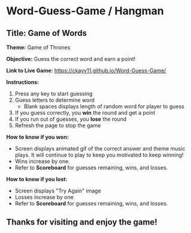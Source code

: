 # Word-Guess-Game / Hangman

## Title: Game of Words

**Theme:** Game of Thrones

**Objective:** Guess the correct word and earn a point!

**Link to Live Game:** https://ckayv11.github.io/Word-Guess-Game/


**Instructions:**
 1. Press any key to start guessing
 2. Guess letters to determine word 
    - Blank spaces displays length of random word for player to guess
 3. If you guess correctly, you **win** the round and get a point
 4. If you run out of guesses, you **lose** the round
 5. Refresh the page to stop the game
 

**How to know if you won:**
* Screen displays animated gif of the correct answer and theme music plays. It will continue to play to keep you motivated to keep winning!
* Wins increase by one.
* Refer to **Scoreboard** for guesses remaining, wins, and losses.


**How to know if you lost:**
* Screen displays "Try Again" image
* Losses increase by one
* Refer to **Scoreboard** for guesses remaining, wins, and losses.


## Thanks for visiting and enjoy the game! ##

